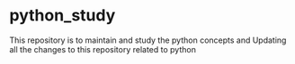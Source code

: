 # python_study
This repository is to maintain and study the python concepts and Updating all the changes to this repository related to python
